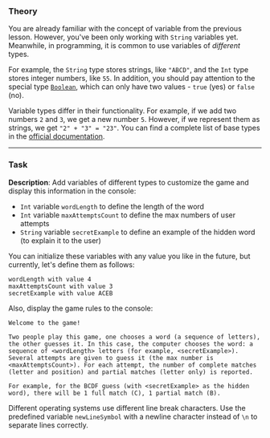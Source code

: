 ### Theory

You are already familiar with the concept of variable from the previous lesson. 
However, you've been only working with `String` variables yet.
Meanwhile, in programming, it is common to use variables of _different_ types.

For example, the `String` type stores strings, like `"ABCD"`, 
and the `Int` type stores integer numbers, like `55`.
In addition, you should pay attention to 
the special type [`Boolean`](https://kotlinlang.org/docs/basic-types.html#booleans), 
which can only have two values - `true` (yes) or `false` (no).

Variable types differ in their functionality. For example, 
if we add two numbers `2` and `3`, we get a new number `5`. 
However, if we represent them as strings, we get `"2" + "3" = "23"`.
You can find a complete list of base types in the [official documentation](https://kotlinlang.org/docs/basic-types.html).

___

### Task

**Description**: Add variables of different types to customize the game 
and display this information in the console:
- `Int` variable `wordLength` to define the length of the word
- `Int` variable `maxAttemptsCount` to define the max numbers of user attempts
- `String` variable `secretExample` to define an example of the hidden word (to explain it to the user)

You can initialize these variables with any value you like in the future, but currently, let's define them as follows:
```text
wordLength with value 4
maxAttemptsCount with value 3
secretExample with value ACEB
```

Also, display the game rules to the console:
```text
Welcome to the game! 

Two people play this game, one chooses a word (a sequence of letters), the other guesses it. In this case, the computer chooses the word: a sequence of <wordLength> letters (for example, <secretExample>). Several attempts are given to guess it (the max number is <maxAttemptsCount>). For each attempt, the number of complete matches (letter and position) and partial matches (letter only) is reported. 

For example, for the BCDF guess (with <secretExample> as the hidden word), there will be 1 full match (C), 1 partial match (B).
```

<div class="hint">

  Different operating systems use different line break characters. 
  Use the predefined variable `newLineSymbol` with a newline character instead of `\n` to 
  separate lines correctly.
</div>
